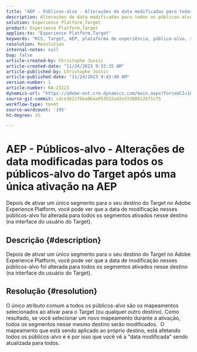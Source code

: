 ```yaml
---
title: "AEP - Públicos-alvo - Alterações de data modificadas para todos os públicos-alvo do Target após uma única ativação na AEP"
description: Alterações de data modificadas para todos os públicos-alvo na interface do usuário após uma única ativação na AEP
solution: Experience Platform,Target
product: Experience Platform,Target
applies-to: "Experience Platform,Target"
keywords: "KCS, Target, AEP, plataforma de experiência, público-alvo, segmento, ativação, modificado, data"
resolution: Resolution
internal-notes: null
bug: false
article-created-by: Christophe Jossic
article-created-date: "11/24/2023 9:33:35 AM"
article-published-by: Christophe Jossic
article-published-date: "11/24/2023 9:43:48 AM"
version-number: 1
article-number: KA-23223
dynamics-url: "https://adobe-ent.crm.dynamics.com/main.aspx?forceUCI=1&pagetype=entityrecord&etn=knowledgearticle&id=f4b06785-ac8a-ee11-8179-6045bd006e5a"
source-git-commit: cdce3611f6ba96aa953552a42e33300812b71c75
workflow-type: tm+mt
source-wordcount: '195'
ht-degree: 1%

---
```


# AEP - Públicos-alvo - Alterações de data modificadas para todos os públicos-alvo do Target após uma única ativação na AEP


Depois de ativar um único segmento para o seu destino do Target no Adobe Experience Platform, você pode ver que a data de modificação nesses públicos-alvo foi alterada para todos os segmentos ativados nesse destino (na interface do usuário do Target).

## Descrição {#description}

Depois de ativar um único segmento para o seu destino do Target no Adobe Experience Platform, você pode ver que a data de modificação nesses públicos-alvo foi alterada para todos os segmentos ativados nesse destino (na interface do usuário do Target).

## Resolução {#resolution}


O único atributo comum a todos os públicos-alvo são os mapeamentos selecionados ao ativar para o Target (ou qualquer outro destino). Como resultado, se você selecionar um novo mapeamento durante a ativação, todos os segmentos nesse mesmo destino serão modificados. 
O mapeamento que está sendo aplicado ao próprio destino, está afetando todos os públicos-alvo e é por isso que você vê a &quot;data modificada&quot; sendo atualizada para todos.
